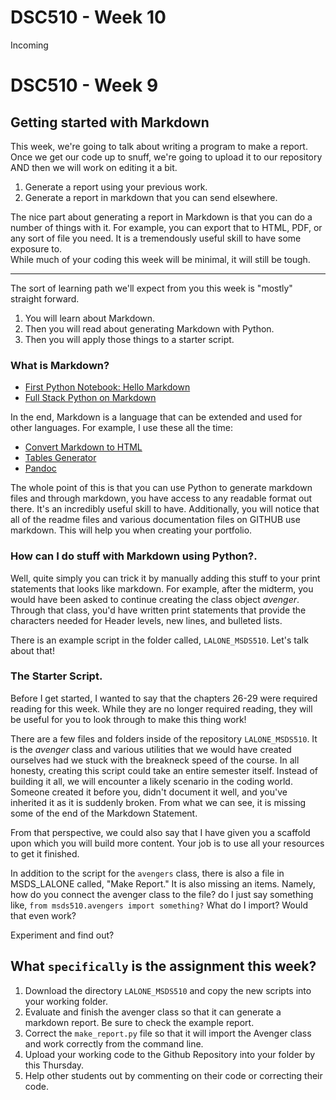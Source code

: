 # DSC510 - Week 10

Incoming

# DSC510 - Week 9
## Getting started with Markdown	

This week, we're going to talk about writing a program to make a report. Once we get our code up to snuff, we're going to upload it to our repository AND then we will work on editing it a bit.	

1. Generate a report using your previous work.	
2. Generate a report in markdown that you can send elsewhere. 	

The nice part about generating a report in Markdown is that you can do a number of things with it. For example, you can export that to HTML, PDF, or any sort of file you need. It is a tremendously useful skill to have some exposure to. 	
While much of your coding this week will be minimal, it will still be tough. 	

---	

The sort of learning path we'll expect from you this week is "mostly" straight forward.	

1. You will learn about Markdown.	
2. Then you will read about generating Markdown with Python.	
3. Then you will apply those things to a starter script.	
 
### What is Markdown?	
* [First Python Notebook: Hello Markdown](http://www.firstpythonnotebook.org/markdown/)	
* [ Full Stack Python on Markdown](https://www.fullstackpython.com/markdown.html)	
 
In the end, Markdown is a language that can be extended and used for other languages. For example, I use these all the time: 	

* [Convert Markdown to HTML](https://markdowntohtml.com/)	
* [Tables Generator](https://www.tablesgenerator.com/)	
* [Pandoc](https://pandoc.org/)	

The whole point of this is that you can use Python to generate markdown files and through markdown, you have access to any readable format out there. It's an incredibly useful skill to have. Additionally, you will notice that all of the readme files and various documentation files on GITHUB use markdown. This will help you when creating your portfolio. 	

### How can I do stuff with Markdown using Python?.	
Well, quite simply you can trick it by manually adding this stuff to your print statements that looks like markdown. For example, after the midterm, you would have been asked to continue creating the class object *avenger*. Through that class, you'd have written print statements that provide the characters needed for Header levels, new lines, and bulleted lists. 	

There is an example script in the folder called, `LALONE_MSDS510`. Let's talk about that!	
### The Starter Script.	
Before I get started, I wanted to say that the chapters 26-29 were required reading for this week. While they are no longer required reading, they will be useful for you to look through to make this thing work!	

There are a few files and folders inside of the repository `LALONE_MSDS510`. It is the *avenger* class and various utilities that we would have created ourselves had we stuck with the breakneck speed of the course. In all honesty, creating this script could take an entire semester itself. Instead of building it all, we will encounter a likely scenario in the coding world. Someone created it before you, didn't document it well, and you've inherited it as it is suddenly broken. From what we can see, it is missing some of the end of the Markdown Statement. 	

From that perspective, we could also say that I have given you a scaffold upon which you will build more content. Your job is to use all your resources to get it finished. 	

In addition to the script for the `avengers` class, there is also a file in MSDS_LALONE called, "Make Report." It is also missing an items. Namely, how do you connect the avenger class to the file? do I just say something like, `from msds510.avengers import something?` What do I import? Would that even work? 	

Experiment and find out?	

## What `specifically` is the assignment this week?	

1. Download the directory `LALONE_MSDS510` and copy the new scripts into your working folder.	
1. Evaluate and finish the avenger class so that it can generate a markdown report. Be sure to check the example report.	
1. Correct the `make_report.py` file so that it will import the Avenger class and work correctly from the command line.	
1. Upload your working code to the Github Repository into your folder by this Thursday.	
1. Help other students out by commenting on their code or correcting their code.	
